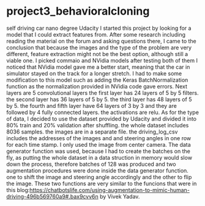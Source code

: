 # project3_behavioralcloning
self driving car nano degree Udacity 
I started this project by looking for a model that I could extract features from. After some research including reading the material on the forum and asking questions there, I came to the conclusion that because the images and the type of the problem are very different, feature extraction might not be the best option, although still a viable one. I picked commaio and NVidia models after testing both of them I noticed that NVidia model gave me a better start, meaning that the car in simulator stayed on the track for a longer stretch. I had to make some modification to this model such as adding the Keras BatchNormalization function as the normalization provided in NVidia code gave errors. Next layers are 5 convolutional layers the first layer has 24 layers of 5 by 5 filters. the second layer has 36 layers of 5 by 5. the third layer has 48 layers of 5 by 5. the fourth and fifth layer have 64 layers of 3 by 3 and they are followed by 4 fully connected layers. the activations are relu.
As for the type of data, I decided to use the dataset provided by Udacity and divided it into 80% train and 20% validation after shuffling. the whole dataset includes 8036 samples. the images are in a separate file. the driving_log_csv includes the addresses of the images and and steering angles in one row for each time stamp. I only used the image from center camera. The data generator function was used, because I had to create the batches on the fly, as putting the whole dataset in a data struction in memory would slow down the process, therefore batches of 128 was produced and two augmentation procedures were done inside the data generator function. one to shift the image and steering angle accordingly and the other to flip the image. These two functions are very similar to the funcions that were in this blog:https://chatbotslife.com/using-augmentation-to-mimic-human-driving-496b569760a9#.bax9cvv6n by Vivek Yadav.
